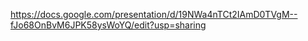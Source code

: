 https://docs.google.com/presentation/d/19NWa4nTCt2IAmD0TVgM--fJo68OnBvM6JPK58ysWoYQ/edit?usp=sharing